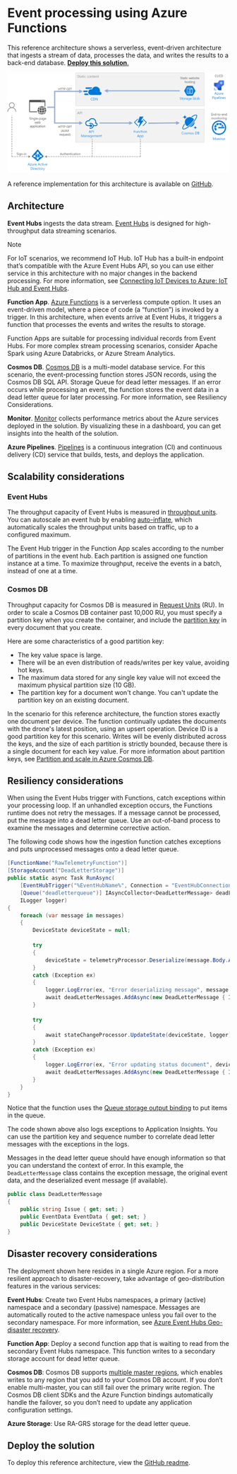 # Event processing using Azure Functions

This reference architecture shows a serverless, event-driven architecture that ingests a stream of data, processes the data, and writes the results to a back-end database. [**Deploy this solution**.](#deploy-the-solution)

![](./_images/serverless-event-processing.png)
 
A reference implementation for this architecture is available on [GitHub][github]. 

## Architecture

**Event Hubs** ingests the data stream. [Event Hubs][eh] is designed for high-throughput data streaming scenarios.

> [!NOTE]
> For IoT scenarios, we recommend IoT Hub. IoT Hub has a built-in endpoint that’s compatible with the Azure Event Hubs API, so you can use either service in this architecture with no major changes in the backend processing. For more information, see [Connecting IoT Devices to Azure: IoT Hub and Event Hubs][iot].

**Function App**. [Azure Functions][functions] is a serverless compute option. It uses an event-driven model, where a piece of code (a “function”) is invoked by a trigger. In this architecture, when events arrive at Event Hubs, it triggers a function that processes the events and writes the results to storage. 

Function Apps are suitable for processing individual records from Event Hubs. For more complex stream processing scenarios, consider Apache Spark using Azure Databricks, or Azure Stream Analytics.

**Cosmos DB**. [Cosmos DB][cosmosdb] is a multi-model database service. For this scenario, the event-processing function stores JSON records, using the Cosmos DB SQL API. 
Storage Queue for dead letter messages. If an error occurs while processing an event, the function stores the event data in a dead letter queue for later processing. For more information, see Resiliency Considerations.

**Monitor**. [Monitor][monitor] collects performance metrics about the Azure services deployed in the solution. By visualizing these in a dashboard, you can get insights into the health of the solution.

**Azure Pipelines**. [Pipelines][pipelines] is a continuous integration (CI) and continuous delivery (CD) service that builds, tests, and deploys the application.

## Scalability considerations

### Event Hubs

The throughput capacity of Event Hubs is measured in [throughput units][eh-throughput]. You can autoscale an event hub by enabling [auto-inflate][eh-autoscale], which automatically scales the throughput units based on traffic, up to a configured maximum.

The Event Hub trigger in the Function App scales according to the number of partitions in the event hub. Each partition is assigned one function instance at a time. To maximize throughput, receive the events in a batch, instead of one at a time. 

### Cosmos DB

Throughput capacity for Cosmos DB is measured in [Request Units][ru] (RU). In order to scale a Cosmos DB container past 10,000 RU, you must specify a partition key when you create the container, and include the [partition key][partition-key] in every document that you create.

Here are some characteristics of a good partition key:

- The key value space is large. 
- There will be an even distribution of reads/writes per key value, avoiding hot keys.
- The maximum data stored for any single key value will not exceed the maximum physical partition size (10 GB). 
- The partition key for a document won't change. You can't update the partition key on an existing document. 

In the scenario for this reference architecture, the function stores exactly one document per device. The function continually updates the documents with the drone's latest position, using an upsert operation. Device ID is a good partition key for this scenario. Writes will be evenly distributed across the keys, and the size of each partition is strictly bounded, because there is a single document for each key value. For more information about partition keys, see [Partition and scale in Azure Cosmos DB][cosmosdb-scale].

## Resiliency considerations

When using the Event Hubs trigger with Functions, catch exceptions within your processing loop. If an unhandled exception occurs, the Functions runtime does not retry the messages. If a message cannot be processed, put the message into a dead letter queue. Use an out-of-band process to examine the messages and determine corrective action. 

The following code shows how the ingestion function catches exceptions and puts unprocessed messages onto a dead letter queue.

```csharp
[FunctionName("RawTelemetryFunction")]
[StorageAccount("DeadLetterStorage")]
public static async Task RunAsync(
    [EventHubTrigger("%EventHubName%", Connection = "EventHubConnection", ConsumerGroup ="%EventHubConsumerGroup%")]EventData[] messages,
    [Queue("deadletterqueue")] IAsyncCollector<DeadLetterMessage> deadLetterMessages,
    ILogger logger)
{
    foreach (var message in messages)
    {
        DeviceState deviceState = null;

        try
        {
            deviceState = telemetryProcessor.Deserialize(message.Body.Array, logger);
        }
        catch (Exception ex)
        {
            logger.LogError(ex, "Error deserializing message", message.SystemProperties.PartitionKey, message.SystemProperties.SequenceNumber);
            await deadLetterMessages.AddAsync(new DeadLetterMessage { Issue = ex.Message, EventData = message });
        }

        try
        {
            await stateChangeProcessor.UpdateState(deviceState, logger);
        }
        catch (Exception ex)
        {
            logger.LogError(ex, "Error updating status document", deviceState);
            await deadLetterMessages.AddAsync(new DeadLetterMessage { Issue = ex.Message, EventData = message, DeviceState = deviceState });
        }
    }
}
```

Notice that the function uses the [Queue storage output binding][queue-binding] to put items in the queue.

The code shown above also logs exceptions to Application Insights. You can use the partition key and sequence number to correlate dead letter messages with the exceptions in the logs. 

Messages in the dead letter queue should have enough information so that you can understand the context of error. In this example, the `DeadLetterMessage` class contains the exception message, the original event data, and the deserialized event message (if available). 

```csharp
public class DeadLetterMessage
{
    public string Issue { get; set; }
    public EventData EventData { get; set; }
    public DeviceState DeviceState { get; set; }
}
```

## Disaster recovery considerations

The deployment shown here resides in a single Azure region. For a more resilient approach to disaster-recovery, take advantage of geo-distribution features in the various services:

**Event Hubs**: Create two Event Hubs namespaces, a primary (active) namespace and a secondary (passive) namespace. Messages are automatically routed to the active namespace unless you fail over to the secondary namespace. For more information, see [Azure Event Hubs Geo-disaster recovery][eh-dr].

**Function App**: Deploy a second function app that is waiting to read from the secondary Event Hubs namespace. This function writes to a secondary storage account for dead letter queue.

**Cosmos DB**: Cosmos DB supports [multiple master regions][cosmosdb-geo], which enables writes to any region that you add to your Cosmos DB account. If you don’t enable multi-master, you can still fail over the primary write region. The Cosmos DB client SDKs and the Azure Function bindings automatically handle the failover, so you don’t need to update any application configuration settings.

**Azure Storage**: Use RA-GRS storage for the dead letter queue. 

## Deploy the solution

To deploy this reference architecture, view the [GitHub readme][readme]. 

<!-- links -->

[cosmosdb]: /azure/cosmos-db/introduction
[cosmosdb-geo]: /azure/cosmos-db/distribute-data-globally
[cosmosdb-scale]: /azure/cosmos-db/partition-data
[eh]: /azure/event-hubs/
[eh-autoscale]: /azure/event-hubs/event-hubs-auto-inflate
[eh-dr]: /azure/event-hubs/event-hubs-geo-dr
[eh-throughput]: /azure/event-hubs/event-hubs-features#throughput-units
[functions]: /azure/azure-functions/functions-overview
[iot]: /azure/iot-hub/iot-hub-compare-event-hubs
[monitor]: /azure/azure-monitor/overview
[partition-key]: /azure/cosmos-db/partition-data
[pipelines]: /azure/devops/pipelines/index
[queue-binding]: /azure/azure-functions/functions-bindings-storage-queue#output
[ru]: /azure/cosmos-db/request-units

[github]: https://github.com/mspnp/serverless-reference-implementation
[readme]: https://github.com/mspnp/serverless-reference-implementation/blob/master/README.md